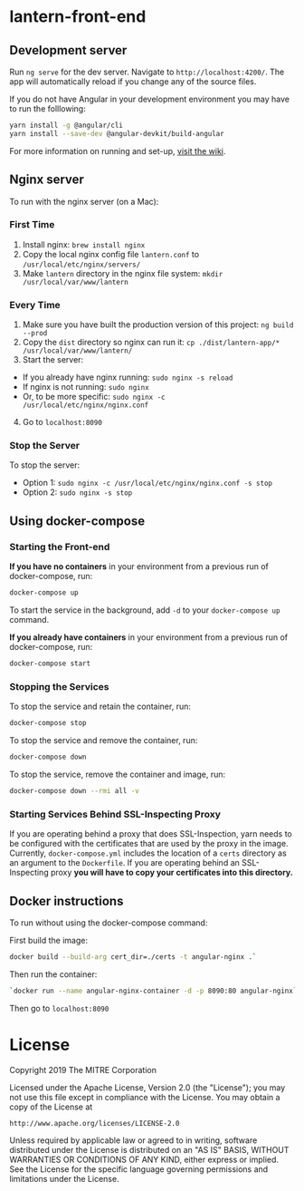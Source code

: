 # lantern-front-end

## Development server

Run `ng serve` for the dev server. Navigate to `http://localhost:4200/`. The app will automatically reload if you change any of the source files.

If you do not have Angular in your development environment you may have to run the folllowing:
```bash
yarn install -g @angular/cli
yarn install --save-dev @angular-devkit/build-angular
```

For more information on running and set-up, [visit the wiki](https://github.com/onc-healthit/lantern-front-end/wiki).

## Nginx server

To run with the nginx server (on a Mac):

### First Time
1. Install nginx: `brew install nginx`
2. Copy the local nginx config file `lantern.conf` to `/usr/local/etc/nginx/servers/`
3. Make `lantern` directory in the nginx file system: `mkdir /usr/local/var/www/lantern`

### Every Time
1. Make sure you have built the production version of this project: `ng build --prod`
2. Copy the `dist` directory so nginx can run it: `cp ./dist/lantern-app/* /usr/local/var/www/lantern/`
3. Start the server:
  - If you already have nginx running: `sudo nginx -s reload`
  - If nginx is not running: `sudo nginx`
  - Or, to be more specific: `sudo nginx -c /usr/local/etc/nginx/nginx.conf`
4. Go to `localhost:8090`

### Stop the Server
To stop the server:
  - Option 1: `sudo nginx -c /usr/local/etc/nginx/nginx.conf -s stop`
  - Option 2: `sudo nginx -s stop`
  
## Using docker-compose

### Starting the Front-end

**If you have no containers** in your environment from a previous run of docker-compose, run: 

```bash
docker-compose up
```

To start the service in the background, add `-d` to your `docker-compose up` command.

**If you already have containers** in your environment from a previous run of docker-compose, run: 

```bash
docker-compose start
```

### Stopping the Services

To stop the service and retain the container, run:

```bash
docker-compose stop
```

To stop the service and remove the container, run:

```bash
docker-compose down
```

To stop the service, remove the container and image, run:

```bash
docker-compose down --rmi all -v
```

### Starting Services Behind SSL-Inspecting Proxy
If you are operating behind a proxy that does SSL-Inspection, yarn needs to be configured with the certificates that are used by the proxy in the image. Currently, `docker-compose.yml` includes the location of a `certs` directory as an argument to the `Dockerfile`. If you are operating behind an SSL-Inspecting proxy **you will have to copy your certificates into this directory.**

## Docker instructions

To run without using the docker-compose command:

First build the image:

```bash
docker build --build-arg cert_dir=./certs -t angular-nginx .`
```

Then run the container:

```bash
`docker run --name angular-nginx-container -d -p 8090:80 angular-nginx`
```

Then go to `localhost:8090`

# License

Copyright 2019 The MITRE Corporation

Licensed under the Apache License, Version 2.0 (the "License"); you may not use this file except in compliance with the License. You may obtain a copy of the License at

```
http://www.apache.org/licenses/LICENSE-2.0
```

Unless required by applicable law or agreed to in writing, software distributed under the License is distributed on an "AS IS" BASIS, WITHOUT WARRANTIES OR CONDITIONS OF ANY KIND, either express or implied. See the License for the specific language governing permissions and limitations under the License.
